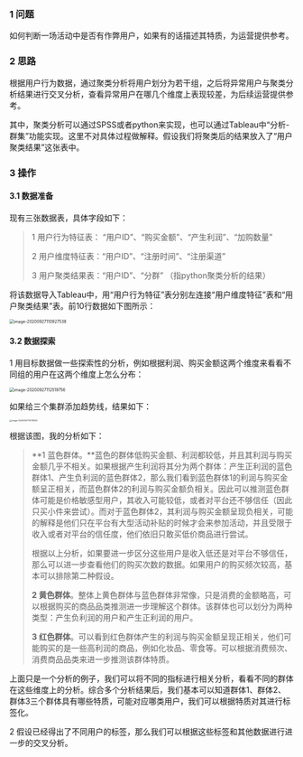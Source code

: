 ### 1 问题

如何判断一场活动中是否有作弊用户，如果有的话描述其特质，为运营提供参考。

### 2 思路

根据用户行为数据，通过聚类分析将用户划分为若干组，之后将异常用户与聚类分析结果进行交叉分析，查看异常用户在哪几个维度上表现较差，为后续运营提供参考。

其中，聚类分析可以通过SPSS或者python来实现，也可以通过Tableau中“分析-群集”功能实现。这里不对具体过程做解释。假设我们将聚类后的结果放入了“用户聚类结果”这张表中。

### 3 操作

#### 3.1 数据准备

现有三张数据表，具体字段如下： 

>1 用户行为特征表： “用户ID”、“购买金额”、“产生利润”、“加购数量”
>
>2 用户维度特征表：“用户ID”、“注册时间”、“注册渠道”
>
>3 用户聚类结果表：“用户ID”、“分群” （指python聚类分析的结果）

将该数据导入Tableau中，用“用户行为特征”表分别左连接“用户维度特征”表和“用户聚类结果”表。前10行数据如下图所示： 

<img src="https://blog20200906.oss-cn-hangzhou.aliyuncs.com/uPic/image-20200927110927538.png" alt="image-20200927110927538" style="zoom:50%;" />



#### 3.2 数据探索

1 用目标数据做一些探索性的分析，例如根据利润、购买金额这两个维度来看看不同组的用户在这两个维度上怎么分布： 

<img src="https://blog20200906.oss-cn-hangzhou.aliyuncs.com/uPic/image-20200927112519756.png" alt="image-20200927112519756" style="zoom:50%;" />

如果给三个集群添加趋势线，结果如下： 

<img src="https://blog20200906.oss-cn-hangzhou.aliyuncs.com/uPic/image-20200927112710650.png" alt="image-20200927112710650" style="zoom:25%;" />

根据该图，我的分析如下：

> **1 蓝色群体。**蓝色的群体低购买金额、利润都较低，并且其利润与购买金额几乎不相关。如果根据产生利润将其分为两个群体：产生正利润的蓝色群体1、产生负利润的蓝色群体2，那么我们看到蓝色群体1的利润与购买金额呈正相关，而蓝色群体2的利润与购买金额负相关。因此可以推测蓝色群体可能是价格敏感型用户，其收入可能较低，或者对平台还不够信任（因此只买小件来尝试）。而对于蓝色群体2，其利润与购买金额呈现负相关，可能的解释是他们只在平台有大型活动补贴的时候才会来参加活动，并且受限于收入或者对平台的信任度，他们依旧只敢买低价商品进行尝试。   
>
> 根据以上分析，如果要进一步区分这些用户是收入低还是对平台不够信任，那么可以进一步查看他们的购买次数的数据。如果用户的购买频次较高，基本可以排除第二种假设。
>
> **2 黄色群体**。整体上黄色群体与蓝色群体非常像，只是消费的金额略高，可以根据购买的商品品类推测进一步理解这个群体。该群体也可以划分为两种类型：产生负利润的用户和产生正利润的用户。
>
> **3 红色群体**。可以看到红色群体产生的利润与购买金额呈现正相关，他们可能购买的是一些高利润的商品，例如化妆品、零食等。可以根据消费频次、消费商品品类来进一步推测该群体特质。 

上面只是一个分析的例子，我们可以将不同的指标进行相关分析，看看不同的群体在这些维度上的分析。综合多个分析结果后，我们基本可以知道群体1、群体2、群体3三个群体具有哪些特质，可能对应哪类用户，我们可以根据特质对其进行标签化。



2 假设已经得出了不同用户的标签，那么我们可以根据这些标签和其他数据进行进一步的交叉分析。